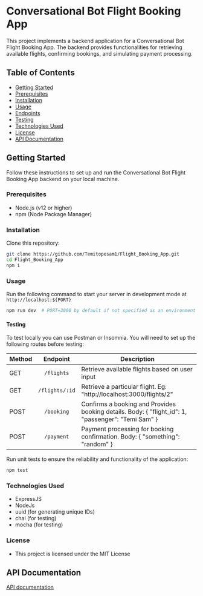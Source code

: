 # Conversational Bot Flight Booking App

This project implements a backend application for a Conversational Bot Flight Booking App. The backend provides functionalities for retrieving available flights, confirming bookings, and simulating payment processing.

## Table of Contents

- [Getting Started](#getting-started)
- [Prerequisites](#prerequisites)
- [Installation](#installation)
- [Usage](#usage)
- [Endpoints](#endpoints)
- [Testing](#testing)
- [Technologies Used](#technologies-used)
- [License](#license)
- [API Documentation](#documentation)


## Getting Started

Follow these instructions to set up and run the Conversational Bot Flight Booking App backend on your local machine.

### Prerequisites

- Node.js (v12 or higher)
- npm (Node Package Manager)

### Installation

Clone this repository:

   ```bash
   git clone https://github.com/Temitopesam1/Flight_Booking_App.git
   cd Flight_Booking_App
   npm i
   ```

### Usage
Run the following command to start your server in development mode at `http://localhost:${PORT}`
```sh
npm run dev  # PORT=3000 by default if not specified as an environment variable
```
#### Testing
To test locally you can use Postman or Insomnia. You will need to set up the
following routes before testing:

| Method | Endpoint       | Description                                    |
|--------|:--------------:|------------------------------------------------|
| GET    | `/flights`     | Retrieve available flights based on user input |
| GET    | `/flights/:id` | Retrieve a particular flight. Eg: "http://localhost:3000/flights/2"                   |
| POST   | `/booking`     | Confirms a booking and Provides booking details. Body: { "flight_id": 1, "passenger": "Temi Sam" }                |
| POST   | `/payment`     | Payment processing for booking confirmation. Body: { "something": "random" }    |

Run unit tests to ensure the reliability and functionality of the application:
```sh
npm test
```
### Technologies Used
* ExpressJS
* NodeJs
* uuid (for generating unique IDs)
* chai (for testing)
* mocha (for testing)

### License
* This project is licensed under the MIT License

## API Documentation
[API documentation](http://localhost:3000/api-docs)





